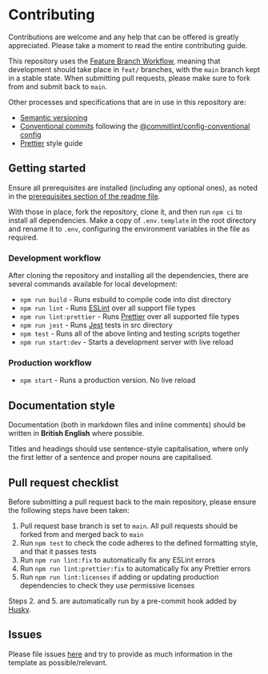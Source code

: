 # Contributing

Contributions are welcome and any help that can be offered is greatly appreciated.
Please take a moment to read the entire contributing guide.

This repository uses the [Feature Branch Workflow](https://atlassian.com/git/tutorials/comparing-workflows/feature-branch-workflow),
meaning that development should take place in `feat/` branches, with the `main` branch kept in a stable state.
When submitting pull requests, please make sure to fork from and submit back to `main`.

Other processes and specifications that are in use in this repository are:

- [Semantic versioning](https://semver.org/)
- [Conventional commits](https://conventionalcommits.org/en/v1.0.0/) following the [@commitlint/config-conventional config](https://github.com/conventional-changelog/commitlint/tree/master/%40commitlint/config-conventional)
- [Prettier](https://prettier.io/) style guide

## Getting started

Ensure all prerequisites are installed (including any optional ones), as noted in the [prerequisites section of the readme file](./README.md#prerequisites).

With those in place, fork the repository, clone it, and then run `npm ci` to install all dependencies.
Make a copy of `.env.template` in the root directory and rename it to `.env`, configuring the environment variables in the file as required.

### Development workflow

After cloning the repository and installing all the dependencies, there are several commands available for local development:

- `npm run build` - Runs esbuild to compile code into dist directory
- `npm run lint` - Runs [ESLint](https://eslint.org) over all support file types
- `npm run lint:prettier` - Runs [Prettier](https://prettier.io) over all supported file types
- `npm run jest` - Runs [Jest](https://jestjs.io) tests in src directory
- `npm test` - Runs all of the above linting and testing scripts together
- `npm run start:dev` - Starts a development server with live reload

### Production workflow

- `npm start` - Runs a production version. No live reload

## Documentation style

Documentation (both in markdown files and inline comments) should be written in **British English** where possible.

Titles and headings should use sentence-style capitalisation, where only the first letter of a sentence and proper nouns are capitalised.

## Pull request checklist

Before submitting a pull request back to the main repository, please ensure the following steps have been taken:

1. Pull request base branch is set to `main`. All pull requests should be forked from and merged back to `main`
2. Run `npm test` to check the code adheres to the defined formatting style, and that it passes tests
3. Run `npm run lint:fix` to automatically fix any ESLint errors
4. Run `npm run lint:prettier:fix` to automatically fix any Prettier errors
5. Run `npm run lint:licenses` if adding or updating production dependencies to check they use permissive licenses

Steps 2. and 5. are automatically run by a pre-commit hook added by [Husky](https://typicode.github.io/husky/#/).

## Issues

Please file issues [here](https://github.com/Fdawgs/docsmith/issues) and try to provide as much information in the template as possible/relevant.
